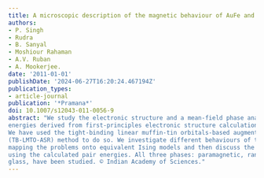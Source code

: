 ```yaml
---
title: A microscopic description of the magnetic behaviour of AuFe and NiMo alloys.
authors:
- P. Singh
- Rudra
- B. Sanyal
- Moshiour Rahaman
- A.V. Ruban
- A. Mookerjee.
date: '2011-01-01'
publishDate: '2024-06-27T16:20:24.467194Z'
publication_types:
- article-journal
publication: '*Pramana*'
doi: 10.1007/s12043-011-0056-9
abstract: "We study the electronic structure and a mean-field phase analysis based on the pair-pair
energies derived from first-principles electronic structure calculations of AuFe and NiMo alloys.
We have used the tight-binding linear muffin-tin orbitals-based augmented space recursion
(TB-LMTO-ASR) method to do so. We investigate different behaviours of the two alloy systems by
mapping the problems onto equivalent Ising models and then discuss the magnetic phase diagrams
using the calculated pair energies. All three phases: paramagnetic, random ferromagnetic and spin
glass, have been studied. © Indian Academy of Sciences."
---
```

